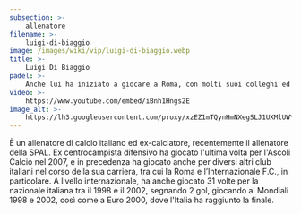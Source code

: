 ```yaml
---
subsection: >-
    allenatore
filename: >-
    luigi-di-biaggio
image: /images/wiki/vip/luigi-di-biaggio.webp
title: >-
    Luigi Di Biaggio
padel: >-
    Anche lui ha iniziato a giocare a Roma, con molti suoi colleghi ed amici, partecipando a diverse competizioni solidali. Ha anche fatto montare quattro campi al circolo del porto turistico di Pescara.
video: >-
    https://www.youtube.com/embed/iBnh1Hngs2E
image_alt: >-
    https://lh3.googleusercontent.com/proxy/xzEZ1mTQynHmNXegSLJ1UXMlUWY9mv34ak2l0M_t4b6fhkTYzIXyusE3DKxDr7od-G7OlfMytMZb8TLgTcg1iXKSdrKVQAV3qljeuGevLxzcd6LsqIH-ZJcfG__sx569
---
```

È un allenatore di calcio italiano ed ex-calciatore, recentemente il allenatore della SPAL. Ex centrocampista difensivo ha giocato l'ultima volta per l'Ascoli Calcio nel 2007, e in precedenza ha giocato anche per diversi altri club italiani nel corso della sua carriera, tra cui la Roma e l’Internazionale F.C., in particolare. A livello internazionale, ha anche giocato 31 volte per la nazionale italiana tra il 1998 e il 2002, segnando 2 gol, giocando ai Mondiali 1998 e 2002, così come a Euro 2000, dove l'Italia ha raggiunto la finale.
